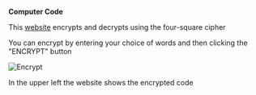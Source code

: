 **Computer Code**

This [website](https://www.dcode.fr/four-squares-cipher) encrypts and decrypts using the four-square cipher

You can encrypt by entering your choice of words and then clicking the "ENCRYPT" button

![Encrypt](https://user-images.githubusercontent.com/94381250/142356718-702b0fcd-a374-4dbf-8f10-890cdc7afe6a.png)

In the upper left the website shows the encrypted code

